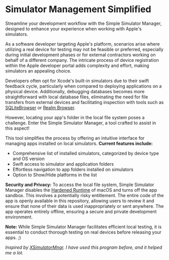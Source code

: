 # Simulator Management Simplified

Streamline your development workflow with the Simple Simulator Manager, designed to enhance your experience when working with Apple's simulators.

As a software developer targeting Apple's platform, scenarios arise where utilizing a real device for testing may not be feasible or preferred, especially during initial development phases or for external contractors working on behalf of a different company. The intricate process of device registration within the Apple developer portal adds complexity and effort, making simulators an appealing choice.

Developers often opt for Xcode's built-in simulators due to their swift feedback cycle, particularly when compared to deploying applications on a physical device. Additionally, debugging databases becomes more straightforward with local database files, eliminating the need for file transfers from external devices and facilitating inspection with tools such as [SQLiteBrowser](https://sqlitebrowser.org/) or [Realm Browser](https://apps.apple.com/de/app/realm-browser/id1007457278?mt=12).

However, locating your app's folder in the local file system poses a challenge. Enter the Simple Simulator Manager, a tool crafted to assist in this aspect!

This tool simplifies the process by offering an intuitive interface for managing apps installed on local simulators. 
**Current features include:**
- Comprehensive list of installed simulators, categorized by device type and OS version
- Swift access to simulator and application folders
- Effortless navigation to app folders installed on simulators
- Option to Show/Hide platforms in the list

**Security and Privacy:**
To access the local file system, Simple Simulator Manager disables the [Hardened Runtime](https://developer.apple.com/documentation/security/hardened_runtime) of macOS and turns off the app sandbox. This involves a potentially risky entitlement. The entire code of the app is openly available in this repository, allowing users to review it and ensure that none of their data is used inappropriately or sent anywhere. The app operates entirely offline, ensuring a secure and private development environment.


**Note:** While Simple Simulator Manager facilitates efficient local testing, it is essential to conduct thorough testing on real devices before releasing your apps. ;)

*Inspired by [XSimulatorMngr](https://github.com/wcb133/XSimulatorMngr). I have used this program before, and it helped me a lot.*
